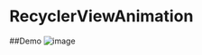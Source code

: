 # RecyclerViewAnimation

##Demo
![image](https://github.com/andyleftzhang/RecyclerViewAnimation/blob/master/demo.gif)